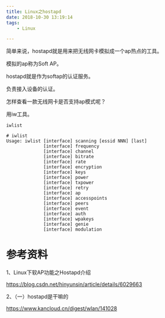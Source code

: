 ```yaml
---
title: Linux之hostapd
date: 2018-10-30 13:19:14
tags:
	- Linux

---
```




简单来说，hostapd就是用来把无线网卡模拟成一个ap热点的工具。

模拟的ap称为Soft AP。

hostapd就是作为softap的认证服务。

负责接入设备的认证。

怎样查看一款无线网卡是否支持ap模式呢？

用iw工具。

```
iwlist
```

```
# iwlist
Usage: iwlist [interface] scanning [essid NNN] [last]
              [interface] frequency 
              [interface] channel 
              [interface] bitrate 
              [interface] rate 
              [interface] encryption 
              [interface] keys 
              [interface] power 
              [interface] txpower 
              [interface] retry 
              [interface] ap 
              [interface] accesspoints 
              [interface] peers 
              [interface] event 
              [interface] auth 
              [interface] wpakeys 
              [interface] genie 
              [interface] modulation 
```





# 参考资料

1、Linux下软AP功能之Hostapd介绍

https://blog.csdn.net/hinyunsin/article/details/6029663

2、（一）hostapd是干嘛的

https://www.kancloud.cn/digest/wlan/141028